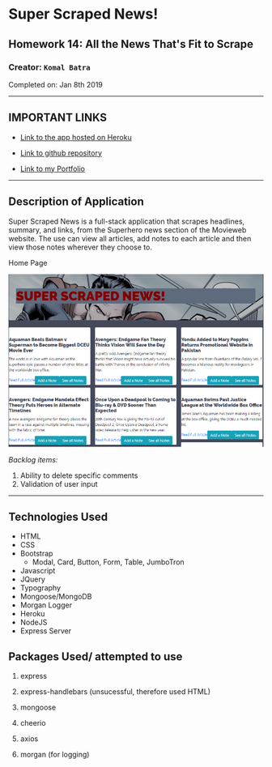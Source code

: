# Super Scraped News!
## Homework 14: All the News That's Fit to Scrape

### **Creator:** `Komal Batra`

Completed on: Jan 8th 2019

- - -
## IMPORTANT LINKS

* [Link to the app hosted on Heroku](https://murmuring-tor-57867.herokuapp.com)

* [Link to github repository](https://github.com/komalbatra/super-scraped-news.git)

* [Link to my Portfolio](https://komalbatra.github.io/Portfolio)
- - - 

## Description of Application
Super Scraped News is a full-stack application that scrapes headlines, summary, and links, from the Superhero news section of the Movieweb website. The use can view all articles, add notes to each article and then view those notes wherever they choose to. 

Home Page

![Homepage](public/assets/images/Homepage.PNG)

*Backlog items:*
1. Ability to delete specific comments
2. Validation of user input

- - -
## Technologies Used
- HTML
- CSS
- Bootstrap
    - Modal, Card, Button, Form, Table, JumboTron
- Javascript
- JQuery
- Typography
- Mongoose/MongoDB
- Morgan Logger
- Heroku
- NodeJS
- Express Server

## Packages Used/ attempted to use

   1. express

   2. express-handlebars (unsucessful, therefore used HTML)

   3. mongoose

   4. cheerio

   5. axios

   6. morgan (for logging)